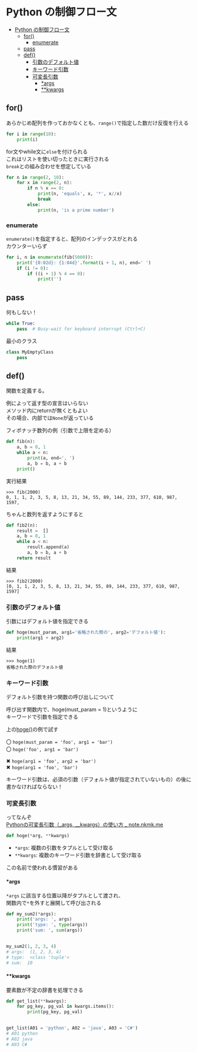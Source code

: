 # Python の制御フロー文

- [Python の制御フロー文](#python-%E3%81%AE%E5%88%B6%E5%BE%A1%E3%83%95%E3%83%AD%E3%83%BC%E6%96%87)
	- [for()](#for)
		- [enumerate](#enumerate)
	- [pass](#pass)
	- [def()](#def)
		- [引数のデフォルト値](#%E5%BC%95%E6%95%B0%E3%81%AE%E3%83%87%E3%83%95%E3%82%A9%E3%83%AB%E3%83%88%E5%80%A4)
		- [キーワード引数](#%E3%82%AD%E3%83%BC%E3%83%AF%E3%83%BC%E3%83%89%E5%BC%95%E6%95%B0)
		- [可変長引数](#%E5%8F%AF%E5%A4%89%E9%95%B7%E5%BC%95%E6%95%B0)
			- [*args](#args)
			- [**kwargs](#kwargs)

## for()

あらかじめ配列を作っておかなくとも、`range()`で指定した数だけ反復を行える

```python
for i in range(10):
    print(i)
```

for文やwhile文に`else`を付けられる  
これはリストを使い切ったときに実行される  
`break`との組み合わせを想定している

```python
for n in range(2, 10):
	for x in range(2, n):
		if n % x == 0:
			print(n, 'equals', x, '*', x//x)
			break
		else:
			print(n, 'is a prime number')
```

### enumerate

`enumerate()`を指定すると、配列のインデックスがとれる  
カウンターいらず

```py
for i, n in enumerate(fib(5000)):
	print('{0:02d}: {1:04d}'.format(i + 1, n), end=' ')
	if (i != 0):
		if ((i + 1) % 4 == 0):
			print('')
```

## pass

何もしない！

```python
while True:
    pass  # Busy-wait for keyboard interrupt (Ctrl+C)
```

最小のクラス

```python
class MyEmptyClass
    pass
```

## def()

関数を定義する。

例によって返す型の宣言はいらない  
メソッド内にreturnが無くともよい  
その場合、内部では`None`が返っている

フィボナッチ数列の例（引数で上限を定める）

```python
def fib(n):
	a, b = 0, 1
	while a < n:
		print(a, end=', ')
		a, b = b, a + b
	print()
```

実行結果

```
>>> fib(2000)
0, 1, 1, 2, 3, 5, 8, 13, 21, 34, 55, 89, 144, 233, 377, 610, 987, 1597, 
```

ちゃんと数列を返すようにすると

```py
def fib2(n):
	result =  []
	a, b = 0, 1
	while a < n:
		result.append(a)
		a, b = b, a + b
	return result
```

結果

```
>>> fib2(2000)
[0, 1, 1, 2, 3, 5, 8, 13, 21, 34, 55, 89, 144, 233, 377, 610, 987, 1597]
```

### 引数のデフォルト値

引数にはデフォルト値を指定できる

```py
def hoge(must_param, arg1='省略された際の', arg2='デフォルト値'):
    print(arg1 + arg2)
```

結果

```
>>> hoge(1)
省略された際のデフォルト値
```

### キーワード引数

デフォルト引数を持つ関数の呼び出しについて

呼び出す関数内で、hoge(must_param = 1)というように  
キーワードで引数を指定できる

上の[hoge()](#引数のデフォルト値)の例で試す

〇 `hoge(must_param = 'foo', arg1 = 'bar')`  
〇 `hoge('foo', arg1 = 'bar')`  

✖ `hoge(arg1 = 'foo', arg2 = 'bar')`  
✖ `hoge(arg1 = 'foo', 'bar')`  

キーワード引数は、必須の引数（デフォルト値が指定されていないもの）の後に書かなければならない！

### 可変長引数

ってなんぞ  
[Pythonの可変長引数（_args, __kwargs）の使い方 _ note.nkmk.me](https://note.nkmk.me/python-args-kwargs-usage/)

```py
def hoge(*arg, **kwargs)
```

- `*args`: 複数の引数をタプルとして受け取る
- `**kwargs`: 複数のキーワード引数を辞書として受け取る

この名前で使われる慣習がある

#### *args

`*args` に該当する位置以降がタプルとして渡され、  
関数内で`*`を外すと展開して呼び出される

```py
def my_sum2(*args):
	print('args: ', args)
	print('type: ', type(args))
	print('sum: ', sum(args))

	
my_sum2(1, 2, 3, 4)
# args:  (1, 2, 3, 4)
# type:  <class 'tuple'>
# sum:  10
```

#### **kwargs

要素数が不定の辞書を処理できる

```py
def get_list(**kwargs):
	for pg_key, pg_val in kwargs.items():
		print(pg_key, pg_val)

		
get_list(A01 = 'python', A02 = 'java', A03 = 'C#')
# A01 python
# A02 java
# A03 C#
```
